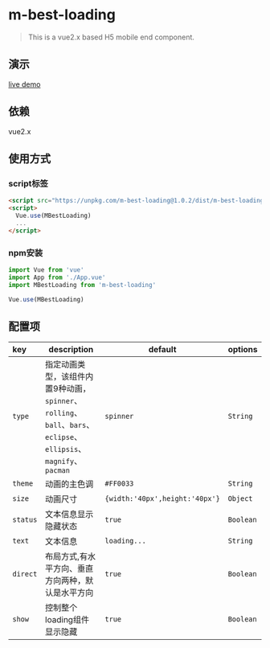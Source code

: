 # m-best-loading

> This is a vue2.x based H5 mobile end component.

## 演示
[live demo](https://chenyangdamon.github.io/vue-m-best-loading-master/)

## 依赖
vue2.x

## 使用方式
### script标签
```html
<script src="https://unpkg.com/m-best-loading@1.0.2/dist/m-best-loading.js"></script>
<script>
  Vue.use(MBestLoading)
  ...
</script>
```
### npm安装
```javascript
import Vue from 'vue'
import App from './App.vue'
import MBestLoading from 'm-best-loading'

Vue.use(MBestLoading)
```

## 配置项

|key|description|default|options|
|:---|---|---|---|
| `type`|指定动画类型，该组件内置9种动画，`spinner`、`rolling`、`ball`、`bars`、`eclipse`、`ellipsis`、`magnify`、`pacman`|`spinner`|`String`|
|`theme`|动画的主色调|`#FF0033`|`String`
|`size`|动画尺寸|`{width:'40px',height:'40px'}`|`Object`|
|`status`|文本信息显示隐藏状态|`true`|`Boolean`|
|`text`|文本信息|`loading...`| `String` |
|`direct`| 布局方式,有水平方向、垂直方向两种，默认是水平方向 |`true`|`Boolean`|
|`show`| 控制整个loading组件显示隐藏 |`true`| `Boolean`|

